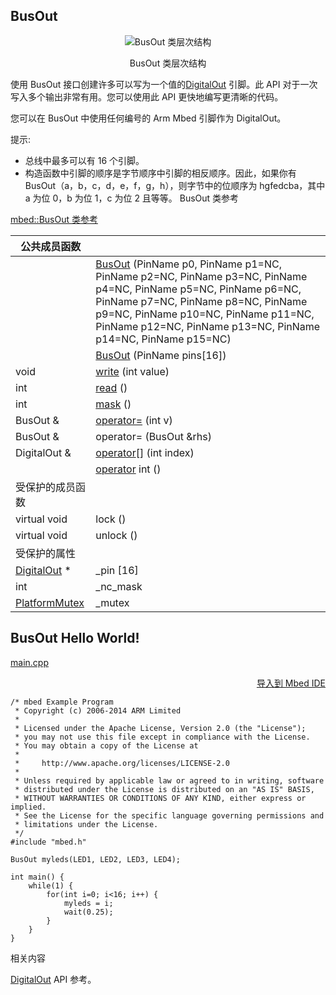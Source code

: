 ## BusOut
<div align=center><img title="BusOut 类层次结构" src="https://os.mbed.com/docs/v5.9/mbed-os-api-doxy/classmbed_1_1_bus_out.png">

BusOut 类层次结构</div>

使用 BusOut 接口创建许多可以写为一个值的[DigitalOut](https://os.mbed.com/docs/v5.9/reference/digitalout.html) 引脚。此 API 对于一次写入多个输出非常有用。您可以使用此 API 更快地编写更清晰的代码。

您可以在 BusOut 中使用任何编号的 Arm Mbed 引脚作为 DigitalOut。

提示:

* 总线中最多可以有 16 个引脚。
* 构造函数中引脚的顺序是字节顺序中引脚的相反顺序。因此，如果你有 BusOut（a，b，c，d，e，f，g，h），则字节中的位顺序为 hgfedcba，其中 a 为位 0，b 为位 1，c 为位 2 且等等。
BusOut 类参考

[mbed::BusOut 类参考](http://os.mbed.com/docs/v5.9/mbed-os-api-doxy/classmbed_1_1_bus_out.html)

|公共成员函数||
|---------------------| :---- |
| 	|[BusOut](http://os.mbed.com/docs/v5.9/mbed-os-api-doxy/classmbed_1_1_bus_out.html#a05733cb6ed754af032de0be4d02c4604) (PinName p0, PinName p1=NC, PinName p2=NC, PinName p3=NC, PinName p4=NC, PinName p5=NC, PinName p6=NC, PinName p7=NC, PinName p8=NC, PinName p9=NC, PinName p10=NC, PinName p11=NC, PinName p12=NC, PinName p13=NC, PinName p14=NC, PinName p15=NC)|
||[BusOut](http://os.mbed.com/docs/v5.9/mbed-os-api-doxy/classmbed_1_1_bus_out.html#adf835a7d7d6f901a96b2d07c9ba495d8) (PinName pins[16])|
|void 	|[write](http://os.mbed.com/docs/v5.9/mbed-os-api-doxy/classmbed_1_1_bus_out.html#a907cb408dae3f4808ed5d580da4dcae9) (int value)|
|int 	|[read](http://os.mbed.com/docs/v5.9/mbed-os-api-doxy/classmbed_1_1_bus_out.html#afd5c1c6fe1697c32f8976bec51d6c7e7) ()|
|int 	|[mask](http://os.mbed.com/docs/v5.9/mbed-os-api-doxy/classmbed_1_1_bus_out.html#a59a7cd605bd6d2b3eb717497c62d061a0) ()|
|BusOut &| 	[operator=](http://os.mbed.com/docs/v5.9/mbed-os-api-doxy/classmbed_1_1_bus_out.html#a321888c93bd709d1fb3f2ccbf301bb62) (int v)|
|BusOut &| 	operator= (BusOut &rhs)|
|DigitalOut &| 	[operator](http://os.mbed.com/docs/v5.9/mbed-os-api-doxy/classmbed_1_1_bus_out.html#ac3e9259c1fcaa895797deb239b1dee7b)[] (int index)|
| 	|[operator](http://os.mbed.com/docs/v5.9/mbed-os-api-doxy/classmbed_1_1_bus_out.html#aea2726eb3c2774945f4e79114839fe75) int ()|
|受保护的成员函数||
|virtual void         	|lock ()|
|virtual void       	|unlock ()|
|受保护的属性||
|[DigitalOut](http://os.mbed.com/docs/v5.9/mbed-os-api-doxy/classmbed_1_1_digital_out.html) *           |	_pin [16]|
|int 	                |_nc_mask|
|[PlatformMutex](http://os.mbed.com/docs/v5.9/mbed-os-api-doxy/class_platform_mutex.html)      	|_mutex|
## BusOut Hello World!

[main.cpp](https://os.mbed.com/teams/mbed_example/code/BusOut_HelloWorld/file/6337070122f8/main.cpp)                                                                                                                                             <div align=right>[导入到 Mbed IDE](https://os.mbed.com/compiler/#import:https://os.mbed.com/teams/mbed_example/code/BusOut_HelloWorld)</div>
```
/* mbed Example Program
 * Copyright (c) 2006-2014 ARM Limited
 *
 * Licensed under the Apache License, Version 2.0 (the "License");
 * you may not use this file except in compliance with the License.
 * You may obtain a copy of the License at
 *
 *     http://www.apache.org/licenses/LICENSE-2.0
 *
 * Unless required by applicable law or agreed to in writing, software
 * distributed under the License is distributed on an "AS IS" BASIS,
 * WITHOUT WARRANTIES OR CONDITIONS OF ANY KIND, either express or implied.
 * See the License for the specific language governing permissions and
 * limitations under the License.
 */
#include "mbed.h"
 
BusOut myleds(LED1, LED2, LED3, LED4);
 
int main() {
    while(1) {
        for(int i=0; i<16; i++) {
            myleds = i;
            wait(0.25);
        }
    }
}
```
相关内容

[DigitalOut](https://os.mbed.com/docs/v5.9/reference/digitalout.html) API 参考。
